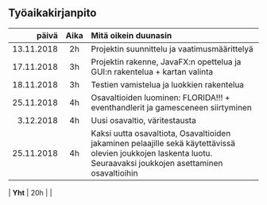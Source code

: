 ## Työaikakirjanpito
| päivä | Aika| Mitä oikein duunasin|
|--:|:-:|:--|
| 13.11.2018 | 2h | Projektin suunnittelu ja vaatimusmäärittelyä |
| 17.11.2018| 3h | Projektin rakenne, JavaFX:n opettelua ja GUI:n rakentelua + kartan valinta |
| 18.11.2018 | 3h | Testien vamistelua ja luokkien rakentelua |
| 25.11.2018 | 4h | Osavaltioiden luominen: FLORIDA!!! + eventhandlerit ja gamesceneen siirtyminen |
| 3.12.2018 | 4h | Uusi osavaltio, väritestausta |
| 25.11.2018 | 4h | Kaksi uutta osavaltiota, Osavaltioiden jakaminen pelaajille sekä käytettävissä olevien joukkojen laskenta luotu. Seuraavaksi joukkojen asettaminen osavaltioihin |

| __Yht__ | 20h |  |